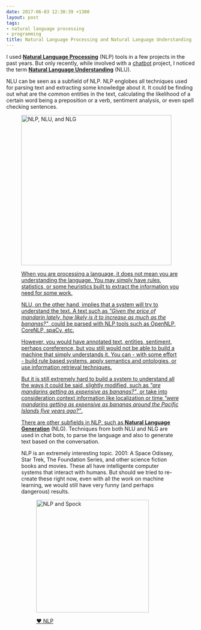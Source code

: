 ```yaml
---
date: 2017-06-03 12:30:39 +1300
layout: post
tags:
- natural language processing
- programming
title: Natural Language Processing and Natural Language Understanding
---
```


I used [**Natural Language Processing**](https://en.wikipedia.org/wiki/Natural_language_processing) (NLP) tools in a few projects in the past years. But only recently, while involved with a [chatbot](https://en.wikipedia.org/wiki/Chatbot) project, I noticed the term [**Natural Language Understanding**](https://en.wikipedia.org/wiki/Natural_language_understanding) (NLU).

NLU can be seen as a subfield of NLP. NLP englobes all techniques used for parsing text and extracting some knowledge about it. It could be finding out what are the common entities in the text, calculating the likelihood of a certain word being a preposition or a verb, sentiment analysis, or even spell checking sentences.


<div class='row'>
<div class="ui fluid container">
<figure>
<a  href="/assets/posts{{page.path | remove: ".md" | remove: "_posts" }}/nlp-nlu.png" rel="prettyPhoto" class="thumbnail" title="NLP, NLU, and NLG">
<img style="height: 400px;" class="ui image" src="/assets/posts{{page.path | remove: ".md" | remove: "_posts" }}/nlp-nlu.png" alt="NLP, NLU, and NLG" />


When you are processing a language, it does not mean you are understanding the language. You may simply have rules, statistics, or some heuristics built to extract the information you need for some work.

NLU, on the other hand, implies that a system will try to understand the text. A text such as *"Given the price of mandarin lately, how likely is it to increase as much as the bananas?"*, could be parsed with NLP tools such as OpenNLP, CoreNLP, spaCy, etc.

However, you would have annotated text, entities, sentiment, perhaps coreference, but you still would not be able to build a machine that simply understands it. You can - with some effort - build rule based systems, apply semantics and ontologies, or use information retrieval techniques.

But it is still extremely hard to build a system to understand all the ways it could be said, slightly modified, such as *"are mandarins getting as expensive as bananas?"*, or take into consideration context information like localization or time *"were mandarins getting as expensive as bananas around the Pacific Islands five years ago?"*.

There are other subfields in NLP, such as [**Natural Language Generation**](https://en.wikipedia.org/wiki/Natural_language_generation) (NLG). Techniques from both NLU and NLG are used in chat bots, to parse the language and also to generate text based on the conversation.

NLP is an extremely interesting topic. 2001: A Space Odissey, Star Trek, The Foundation Series, and other science fiction books and movies. These all have intelligente computer systems that interact with humans. But should we tried to re-create these right now, even with all the work on machine learning, we would still have very funny (and perhaps dangerous) results.

<div class='row'>
<div class="ui fluid container">
<figure>
<a  href="/assets/posts{{page.path | remove: ".md" | remove: "_posts" }}/spock-nlp.png" rel="prettyPhoto" class="thumbnail" title="NLP and Spock">
<img style="height: 300px;" class="ui image" src="/assets/posts{{page.path | remove: ".md" | remove: "_posts" }}/spock-nlp.png" alt="NLP and Spock" />


&hearts; NLP
